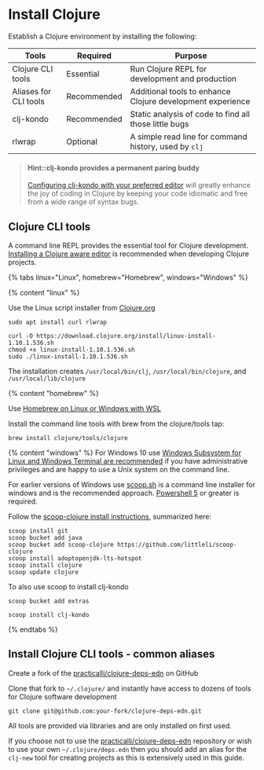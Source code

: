 # Install Clojure
Establish a Clojure environment by installing the following:

| Tools                 | Required    | Purpose                                                    |
|-----------------------|-------------|------------------------------------------------------------|
| Clojure CLI tools     | Essential   | Run Clojure REPL for development and production            |
| Aliases for CLI tools | Recommended | Additional tools to enhance Clojure development experience |
| clj-kondo             | Recommended | Static analysis of code to find all those little bugs      |
| rlwrap                | Optional    | A simple read line for command history, used by `clj`      |

> #### Hint::clj-kondo provides a permanent paring buddy
> [Configuring clj-kondo with your preferred editor](https://github.com/borkdude/clj-kondo/blob/master/doc/editor-integration.md) will greatly enhance the joy of coding in Clojure by keeping your code idiomatic and free from a wide range of syntax bugs.


## Clojure CLI tools
A command line REPL provides the essential tool for Clojure development.  [Installing a Clojure aware editor](editor-install-guides/) is recommended when developing Clojure projects.

<!-- Operating System specific instructions -->
{% tabs linux="Linux", homebrew="Homebrew", windows="Windows" %}

<!-- Ubuntu install -->
{% content "linux" %}

Use the Linux script installer from [Clojure.org](https://clojure.org/guides/getting_started#_installation_on_linux)

```shell
sudo apt install curl rlwrap

curl -O https://download.clojure.org/install/linux-install-1.10.1.536.sh
chmod +x linux-install-1.10.1.536.sh
sudo ./linux-install-1.10.1.536.sh
```

The installation creates `/usr/local/bin/clj`, `/usr/local/bin/clojure`, and `/usr/local/lib/clojure`

<!-- Homebrew (MacOSX) install -->
{% content "homebrew" %}

Use [Homebrew on Linux or Windows with WSL](https://docs.brew.sh/Homebrew-on-Linux)

Install the command line tools with brew from the clojure/tools tap:

```shell
brew install clojure/tools/clojure
```

<!-- Windows install with scoop.sh -->
{% content "windows" %}
For Windows 10 use [Windows Subsystem for Linux and Windows Terminal are recommended](https://conan.is/blogging/clojure-on-windows.html) if you have administrative privileges and are happy to use a Unix system on the command line.

For earlier versions of Windows use [scoop.sh](https://scoop.sh/) is a command line installer for windows and is the recommended approach.  [Powershell 5](https://aka.ms/wmf5download) or greater is required.

Follow the [scoop-clojure install instructions](https://github.com/littleli/scoop-clojure), summarized here:

```shell
scoop install git
scoop bucket add java
scoop bucket add scoop-clojure https://github.com/littleli/scoop-clojure
scoop install adoptopenjdk-lts-hotspot
scoop install clojure
scoop update clojure
```

To also use scoop to install clj-kondo

```shell
scoop bucket add extras

scoop install clj-kondo
```


{% endtabs %}
<!-- End of Operating System specific instructions -->

## Install Clojure CLI tools - common aliases
Create a fork of the [practicalli/clojure-deps-edn](https://github.com/practicalli/clojure-deps-edn) on GitHub

Clone that fork to `~/.clojure/` and instantly have access to dozens of tools for Clojure software development

```shell
git clone git@github.com:your-fork/clojure-deps-edn.git
```

All tools are provided via libraries and are only installed on first used.

If you choose not to use the [practicalli/clojure-deps-edn](https://github.com/practicalli/clojure-deps-edn) repository or wish to use your own `~/.clojure/deps.edn` then you should add an alias for the `clj-new` tool for creating projects as this is extensively used in this guide.

